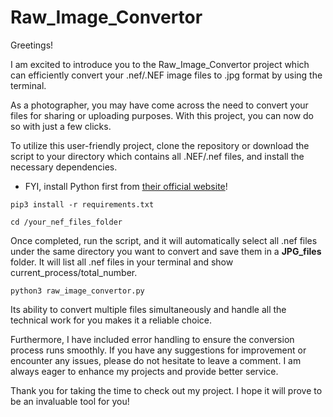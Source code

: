 # Raw_Image_Convertor
Greetings! 

I am excited to introduce you to the Raw_Image_Convertor project which can efficiently convert your .nef/.NEF image files to .jpg format by using the terminal.  

As a photographer, you may have come across the need to convert your files for sharing or uploading purposes. With this project, you can now do so with just a few clicks.

To utilize this user-friendly project, clone the repository or download the script to your directory which contains all .NEF/.nef files, and install the necessary dependencies. 

* FYI, install Python first from [their official website](https://www.python.org/downloads/)!

```
pip3 install -r requirements.txt    
```
```
cd /your_nef_files_folder
```

Once completed, run the script, and it will automatically select all .nef files under the same directory you want to convert and save them in a **JPG_files** folder. It will list all .nef files in your terminal and show current_process/total_number.

```
python3 raw_image_convertor.py
```

Its ability to convert multiple files simultaneously and handle all the technical work for you makes it a reliable choice.

Furthermore, I have included error handling to ensure the conversion process runs smoothly. If you have any suggestions for improvement or encounter any issues, please do not hesitate to leave a comment. I am always eager to enhance my projects and provide better service.

Thank you for taking the time to check out my project. I hope it will prove to be an invaluable tool for you!
